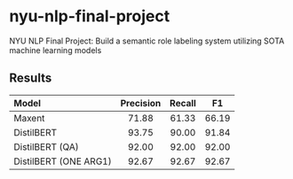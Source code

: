 # nyu-nlp-final-project

NYU NLP Final Project: Build a semantic role labeling system utilizing SOTA machine learning models

## Results

| Model                 | Precision | Recall |  F1   |
| :-------------------- | :-------: | :----: | :---: |
| Maxent                |   71.88   | 61.33  | 66.19 |
| DistilBERT            |   93.75   | 90.00  | 91.84 |
| DistilBERT (QA)       |   92.00   | 92.00  | 92.00 |
| DistilBERT (ONE ARG1) |   92.67   | 92.67  | 92.67 |
